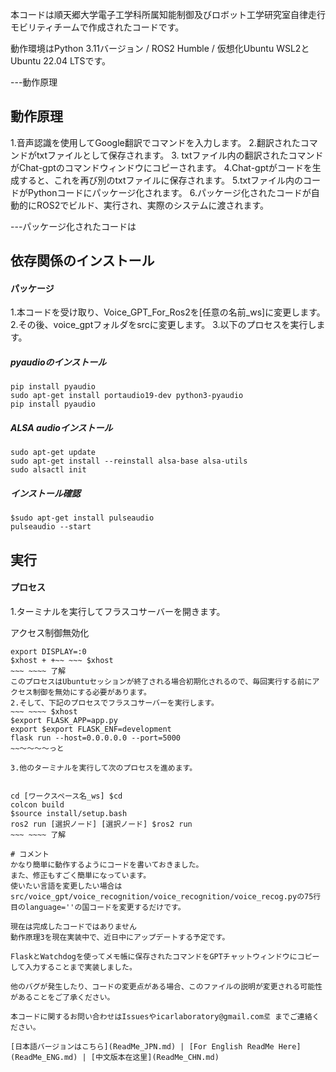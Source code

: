 本コードは順天郷大学電子工学科所属知能制御及びロボット工学研究室自律走行モビリティチームで作成されたコードです。

動作環境はPython 3.11バージョン / ROS2 Humble / 仮想化Ubuntu WSL2とUbuntu 22.04 LTSです。

---動作原理

## 動作原理
1.音声認識を使用してGoogle翻訳でコマンドを入力します。
2.翻訳されたコマンドがtxtファイルとして保存されます。
3. txtファイル内の翻訳されたコマンドがChat-gptのコマンドウィンドウにコピーされます。
4.Chat-gptがコードを生成すると、これを再び別のtxtファイルに保存されます。
5.txtファイル内のコードがPythonコードにパッケージ化されます。
6.パッケージ化されたコードが自動的にROS2でビルド、実行され、実際のシステムに渡されます。

---パッケージ化されたコードは

## 依存関係のインストール
#### パッケージ
1.本コードを受け取り、Voice_GPT_For_Ros2を[任意の名前_ws]に変更します。
2.その後、voice_gptフォルダをsrcに変更します。
3.以下のプロセスを実行します。

##### pyaudioのインストール
    pip install pyaudio
    sudo apt-get install portaudio19-dev python3-pyaudio
    pip install pyaudio

##### ALSA audioインストール
    sudo apt-get update
    sudo apt-get install --reinstall alsa-base alsa-utils
    sudo alsactl init

##### インストール確認
    $sudo apt-get install pulseaudio
    pulseaudio --start

## 実行
#### プロセス
1.ターミナルを実行してフラスコサーバーを開きます。

アクセス制御無効化
~~~を実行します。
export DISPLAY=:0
$xhost + +~~ ~~~ $xhost
~~~ ~~~~ 了解
このプロセスはUbuntuセッションが終了される場合初期化されるので、毎回実行する前にアクセス制御を無効にする必要があります。
2.そして、下記のプロセスでフラスコサーバーを実行します。
~~~ ~~~~ $xhost
$export FLASK_APP=app.py
export $export FLASK_ENF=development
flask run --host=0.0.0.0.0 --port=5000
~~～～～～っと

3.他のターミナルを実行して次のプロセスを進めます。


cd [ワークスペース名_ws] $cd
colcon build
$source install/setup.bash
ros2 run [選択ノード] [選択ノード] $ros2 run
~~~ ~~~~ 了解

# コメント
かなり簡単に動作するようにコードを書いておきました。
また、修正もすごく簡単になっています。
使いたい言語を変更したい場合はsrc/voice_gpt/voice_recognition/voice_recognition/voice_recog.pyの75行目のlanguage=''の国コードを変更するだけです。

現在は完成したコードではありません
動作原理3を現在実装中で、近日中にアップデートする予定です。

FlaskとWatchdogを使ってメモ帳に保存されたコマンドをGPTチャットウィンドウにコピーして入力することまで実装しました。

他のバグが発生したり、コードの変更点がある場合、このファイルの説明が変更される可能性があることをご了承ください。

本コードに関するお問い合わせはIssuesやicarlaboratory@gmail.com로 までご連絡ください。

[日本語バージョンはこちら](ReadMe_JPN.md) | [For English ReadMe Here](ReadMe_ENG.md) | [中文版本在这里](ReadMe_CHN.md)